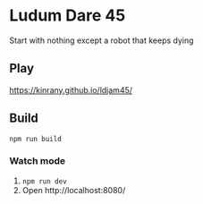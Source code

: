 # Ludum Dare 45

Start with nothing except a robot that keeps dying

## Play

https://kinrany.github.io/ldjam45/

## Build

```
npm run build
```

### Watch mode

1. `npm run dev`
2. Open http://localhost:8080/
